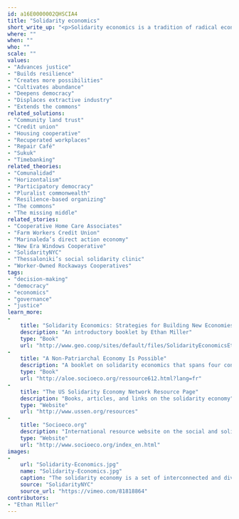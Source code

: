 ```yaml
---
id: a16E0000002QHSCIA4
title: "Solidarity economics"
short_write_up: "<p>Solidarity economics is a tradition of radical economic theory and organizing practice that originated in Latin America in the mid 1980s. Embracing a belief that people are deeply creative and capable of developing their own solutions, it rejects one-size-fits-all economic blueprints and instead seeks to identify existing diverse instances of liberatory livelihood practice, linking them together in mutually supportive networks. Solidarity economics draws on elements from utopian socialism, anarchism, non-statist Marxism, cooperativism, and pedagogy for liberation. It proposes that instead of “waiting for the revolution,” we can do this work now, building “solidarity chains” linking value-resonant livelihood practices — simultaneously challenging our dependence on exploitative economic relations while replacing them with forms of creative solidarity.</p>"
where: ""
when: ""
who: ""
scale: ""
values:
- "Advances justice"
- "Builds resilience"
- "Creates more possibilities"
- "Cultivates abundance"
- "Deepens democracy"
- "Displaces extractive industry"
- "Extends the commons"
related_solutions:
- "Community land trust"
- "Credit union"
- "Housing cooperative"
- "Recuperated workplaces"
- "Repair Café"
- "Sukuk"
- "Timebanking"
related_theories:
- "Comunalidad"
- "Horizontalism"
- "Participatory democracy"
- "Pluralist commonwealth"
- "Resilience-based organizing"
- "The commons"
- "The missing middle"
related_stories:
- "Cooperative Home Care Associates"
- "Farm Workers Credit Union"
- "Marinaleda’s direct action economy"
- "New Era Windows Cooperative"
- "SolidarityNYC"
- "Thessaloniki’s social solidarity clinic"
- "Worker-Owned Rockaways Cooperatives"
tags:
- "decision-making"
- "democracy"
- "economics"
- "governance"
- "justice"
learn_more:
-
    title: "Solidarity Economics: Strategies for Building New Economies"
    description: "An introductory booklet by Ethan Miller"
    type: "Book"
    url: "http://www.geo.coop/sites/default/files/SolidarityEconomicsEthanMiller.pdf"
-
    title: "A Non-Patriarchal Economy Is Possible"
    description: "A booklet on solidarity economics that spans four continents"
    type: "Book"
    url: "http://aloe.socioeco.org/ressource612.html?lang=fr"
-
    title: "The US Solidarity Economy Network Resource Page"
    description: "Books, articles, and links on the solidarity economy"
    type: "Website"
    url: "http://www.ussen.org/resources"
-
    title: "Socioeco.org"
    description: "International resource website on the social and solidarity economy"
    type: "Website"
    url: "http://www.socioeco.org/index_en.html"
images:
-
    url: "Solidarity-Economics.jpg"
    name: "Solidarity-Economics.jpg"
    caption: "The solidarity economy is a set of interconnected and diverse ways of generating livelihoods."
    source: "SolidarityNYC"
    source_url: "https://vimeo.com/81818864"
contributors:
- "Ethan Miller"
---
```

